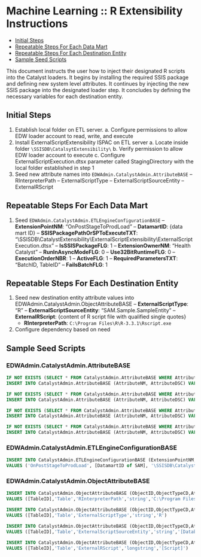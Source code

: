 # Machine Learning :: R Extensibility Instructions

- [Initial Steps](#initial-steps)
- [Repeatable Steps For Each Data Mart](#repeatable-steps-for-each-data-mart)
- [Repeatable Steps For Each Destination Entity](#repeatable-steps-for-each-destination-entity)
- [Sample Seed Scripts](#sample-seed-scripts)
 
This document instructs the user how to inject their designated R scripts into the Catalyst loaders. It begins by installing the required SSIS package and defining new system level attributes. It continues by injecting the new SSIS package into the designated loader step. It concludes by defining the necessary variables for each destination entity.

## Initial Steps

1. Establish local folder on ETL server.
    a. Configure permissions to allow EDW loader account to read, write, and execute
2. Install ExternalScriptExtensibility ISPAC on ETL server
	a. Locate inside folder `\SSISDB\CatalsytExtensibility\`
	b. Verify permission to allow EDW loader account to execute
	c. Configure ExternalScriptExecution.dtsx parameter called StagingDirectory with the local folder established in step 1
3. Seed new attribute names into `EDWAdmin.CatalystAdmin.AttributeBASE`
	– RInterpreterPath
	– ExternalScriptType
	– ExternalScriptSourceEntity
	– ExternalRScript

## Repeatable Steps For Each Data Mart

1.	Seed `EDWAdmin.CatalystAdmin.ETLEngineConfigurationBASE`
	– **ExtensionPointNM**: “OnPostStageToProdLoad”
	– **DatamartID**: {data mart ID}
	– **SSISPackagePathOrSPToExecuteTXT**: “\SSISDB\CatalystExtensibility\ExternalScriptExtensibility\ExternalScriptExecution.dtsx”
	– **IsSSISPackageFLG**: 1
	– **ExtensionOwnerNM**: “Health Catalyst”
	– **RunInAsyncModeFLG**: 0
	– **Use32BitRuntimeFLG**: 0
	– **ExecutionOrderNBR**: 1
	– **ActiveFLG**: 1
	– **RequiredParametersTXT**: “BatchID, TableID”
	– **FailsBatchFLG**: 1

## Repeatable Steps For Each Destination Entity

1.  Seed new destination entity attribute values into EDWAdmin.CatalystAdmin.ObjectAttributeBASE
    – **ExternalScriptType**: “R”
    – **ExternalScriptSourceEntity**: “SAM.Sample.SampleEntity”
    – **ExternalRScript**: {content of R script file with qualified single quotes}
    - **RInterpreterPath**: `C:\Program Files\R\R-3.3.1\Rscript.exe`
2.  Configure dependency based on need

## Sample Seed Scripts

### EDWAdmin.CatalystAdmin.AttributeBASE

```sql
IF NOT EXISTS (SELECT * FROM CatalystAdmin.AttributeBASE WHERE AttributeNM = 'RInterpreterPath')
INSERT INTO CatalystAdmin.AttributeBASE (AttributeNM, AttributeDSC) VALUES ('RInterpreterPath','Local path to RScript.exe')

IF NOT EXISTS (SELECT * FROM CatalystAdmin.AttributeBASE WHERE AttributeNM = 'ExternalScriptType')
INSERT INTO CatalystAdmin.AttributeBASE (AttributeNM, AttributeDSC) VALUES ('ExternalScriptType','Python or R')

IF NOT EXISTS (SELECT * FROM CatalystAdmin.AttributeBASE WHERE AttributeNM = 'ExternalScriptSourceEntity')
INSERT INTO CatalystAdmin.AttributeBASE (AttributeNM, AttributeDSC) VALUES ('ExternalScriptSourceEntity','Source entity from which to calculate predictions')

IF NOT EXISTS (SELECT * FROM CatalystAdmin.AttributeBASE WHERE AttributeNM = 'ExternalRScript')
INSERT INTO CatalystAdmin.AttributeBASE (AttributeNM, AttributeDSC) VALUES ('ExternalRScript','HCRTools script that contains HC functions')
```

### EDWAdmin.CatalystAdmin.ETLEngineConfigurationBASE

```sql
INSERT INTO CatalystAdmin.ETLEngineConfigurationBASE (ExtensionPointNM, DatamartID, SSISPackagePathOrSPToExecuteTXT, IsSSISPackageFLG, ExtensionOwnerNM, RunInAsynchModeFLG, Use32BitRuntimeFLG, ExecutionOrderNBR, ActiveFLG, RequiredParametersTXT, FailsBatchFLG)
VALUES ('OnPostStageToProdLoad', [DatamartID of SAM], '\SSISDB\CatalystExtensibility\ExternalScriptExtensibility\ExternalScriptExecution.dtsx', 1, 'Health Catalyst', 0, 0, 1, 1, 'BatchID, TableID', 1)
```

### EDWAdmin.CatalystAdmin.ObjectAttributeBASE
```sql
INSERT INTO CatalystAdmin.ObjectAttributeBASE (ObjectID,ObjectTypeCD,AttributeNM,AttributeTypeCD,AttributeValueTXT)
VALUES ([TableID],'Table','RInterpreterPath','string','C:\Program Files\R\R-3.3.1\bin\Rscript.exe')

INSERT INTO CatalystAdmin.ObjectAttributeBASE (ObjectID,ObjectTypeCD,AttributeNM,AttributeTypeCD,AttributeValueTXT)
VALUES ([TableID],'Table','ExternalScriptType','string','R')

INSERT INTO CatalystAdmin.ObjectAttributeBASE (ObjectID,ObjectTypeCD,AttributeNM,AttributeTypeCD,AttributeValueTXT)
VALUES ([TableID],'Table','ExternalScriptSourceEntity','string','[DatabaseNM.SchemaNM.ViewNM]')

INSERT INTO CatalystAdmin.ObjectAttributeBASE (ObjectID,ObjectTypeCD,AttributeNM,AttributeTypeCD,AttributeValueLongTXT)
VALUES ([TableID],'Table','ExternalRScript','longstring','[Script]')
```
